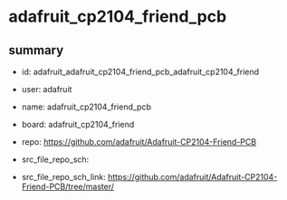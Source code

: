 # adafruit_cp2104_friend_pcb
 
## summary 
* id: adafruit_adafruit_cp2104_friend_pcb_adafruit_cp2104_friend
* user: adafruit
* name: adafruit_cp2104_friend_pcb
* board: adafruit_cp2104_friend
* repo: https://github.com/adafruit/Adafruit-CP2104-Friend-PCB



* src_file_repo_sch: 
* src_file_repo_sch_link: https://github.com/adafruit/Adafruit-CP2104-Friend-PCB/tree/master/






